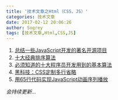 ```yaml
---
title: '技术文章之Html（CSS，JS）'
categories: 技术文章
date: 2017-02-12 20:06:26
author: Sogrey
tags: [技术文章,Html,CSS,JS]
---
```


<!-- more -->
1. [总结一些JavaScript开发的著名开源项目](http://www.ctolib.com/topics-107352.html)
2. [十大经典排序算法](https://github.com/hustcc/JS-Sorting-Algorithm)
3. [必须知道的十大程序员开发用到的基本算法](http://mp.weixin.qq.com/s/CuIvDjUsZ_2Xvr-WYRsqzw)
4. [黑科技：CSS定制多行省略](https://segmentfault.com/a/1190000008649988?utm_source=weekly&utm_medium=email&utm_campaign=email_weekly)
5. [用65行代码实现JavaScript动画序列播放](https://www.h5jun.com/post/sixty-lines-of-code-animation.html)





*会持续更新...*